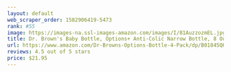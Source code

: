 ```yaml
---
layout: default 
﻿web_scraper_order: 1582906419-5473
rank: #55
image: https://images-na.ssl-images-amazon.com/images/I/81AuzzozmEL.jpg
title: Dr. Brown's Baby Bottle, Options+ Anti-Colic Narrow Bottle, 8 Ounce (Pack of 4)
url: https://www.amazon.com/Dr-Browns-Options-Bottle-4-Pack/dp/B01845QH7M/ref=zg_mw_baby-products_55?_encoding=UTF8&psc=1&refRID=DDWM5Y6YAF3RS98T1NAA
reviews: 4.5 out of 5 stars
price: $21.95 
---
```

